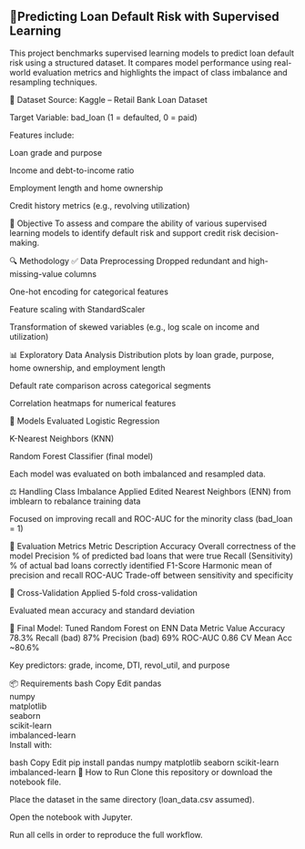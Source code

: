 
## 🏦Predicting Loan Default Risk with Supervised Learning
This project benchmarks supervised learning models to predict loan default risk using a structured dataset. It compares model performance using real-world evaluation metrics and highlights the impact of class imbalance and resampling techniques.


📂 Dataset
Source: Kaggle – Retail Bank Loan Dataset

Target Variable: bad_loan (1 = defaulted, 0 = paid)

Features include:

Loan grade and purpose

Income and debt-to-income ratio

Employment length and home ownership

Credit history metrics (e.g., revolving utilization)

🎯 Objective
To assess and compare the ability of various supervised learning models to identify default risk and support credit risk decision-making.

🔍 Methodology
✅ Data Preprocessing
Dropped redundant and high-missing-value columns

One-hot encoding for categorical features

Feature scaling with StandardScaler

Transformation of skewed variables (e.g., log scale on income and utilization)

📊 Exploratory Data Analysis
Distribution plots by loan grade, purpose, home ownership, and employment length

Default rate comparison across categorical segments

Correlation heatmaps for numerical features

🧠 Models Evaluated
Logistic Regression

K-Nearest Neighbors (KNN)

Random Forest Classifier (final model)

Each model was evaluated on both imbalanced and resampled data.

⚖️ Handling Class Imbalance
Applied Edited Nearest Neighbors (ENN) from imblearn to rebalance training data

Focused on improving recall and ROC-AUC for the minority class (bad_loan = 1)

🧪 Evaluation Metrics
Metric	Description
Accuracy	Overall correctness of the model
Precision	% of predicted bad loans that were true
Recall (Sensitivity)	% of actual bad loans correctly identified
F1-Score	Harmonic mean of precision and recall
ROC-AUC	Trade-off between sensitivity and specificity

🔁 Cross-Validation
Applied 5-fold cross-validation

Evaluated mean accuracy and standard deviation

🏁 Final Model: Tuned Random Forest on ENN Data
Metric	Value
Accuracy	78.3%
Recall (bad)	87%
Precision (bad)	69%
ROC-AUC	0.86
CV Mean Acc	~80.6%

Key predictors: grade, income, DTI, revol_util, and purpose

📦 Requirements
bash
Copy
Edit
pandas  
numpy  
matplotlib  
seaborn  
scikit-learn  
imbalanced-learn  
Install with:

bash
Copy
Edit
pip install pandas numpy matplotlib seaborn scikit-learn imbalanced-learn
🚀 How to Run
Clone this repository or download the notebook file.

Place the dataset in the same directory (loan_data.csv assumed).

Open the notebook with Jupyter.

Run all cells in order to reproduce the full workflow.

